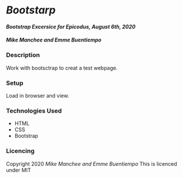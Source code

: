 # _Bootstarp_ 

#### _Bootstrap Excersice for Epicodus, August 6th, 2020_

#### _Mike Manchee and Emme Buentiempo_

### Description
Work with bootsctrap to creat a test webpage.

### Setup
Load in browser and view.

### Technologies Used
* HTML
* CSS
* Bootstrap

### Licencing
Copyright 2020 _Mike Manchee and Emme Buentiempo_
This is licenced under MIT